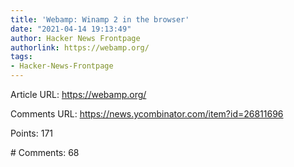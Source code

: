 ```yaml
---
title: 'Webamp: Winamp 2 in the browser'
date: "2021-04-14 19:13:49"
author: Hacker News Frontpage
authorlink: https://webamp.org/
tags:
- Hacker-News-Frontpage
---
```


<p>Article URL: <a href="https://webamp.org/">https://webamp.org/</a></p>
<p>Comments URL: <a href="https://news.ycombinator.com/item?id=26811696">https://news.ycombinator.com/item?id=26811696</a></p>
<p>Points: 171</p>
<p># Comments: 68</p>
